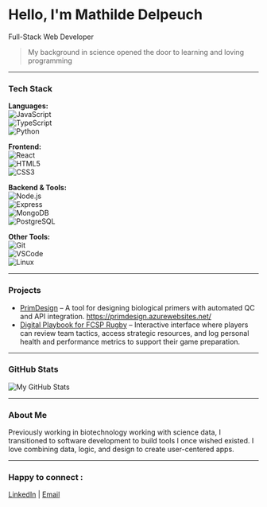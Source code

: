 # Hello, I'm Mathilde Delpeuch

Full-Stack Web Developer

> My background in science opened the door to learning and loving programming

---

### Tech Stack

**Languages:**  
![JavaScript](https://img.shields.io/badge/-JavaScript-F7DF1E?style=flat&logo=javascript&logoColor=000)  
![TypeScript](https://img.shields.io/badge/-TypeScript-3178C6?style=flat&logo=typescript&logoColor=fff)  
![Python](https://img.shields.io/badge/-Python-3776AB?style=flat&logo=python&logoColor=fff)

**Frontend:**  
![React](https://img.shields.io/badge/-React-61DAFB?style=flat&logo=react&logoColor=000)  
![HTML5](https://img.shields.io/badge/-HTML5-E34F26?style=flat&logo=html5&logoColor=fff)  
![CSS3](https://img.shields.io/badge/-CSS3-1572B6?style=flat&logo=css3&logoColor=fff)

**Backend & Tools:**  
![Node.js](https://img.shields.io/badge/-Node.js-339933?style=flat&logo=nodedotjs&logoColor=fff)  
![Express](https://img.shields.io/badge/-Express-000?style=flat&logo=express&logoColor=fff)  
![MongoDB](https://img.shields.io/badge/-MongoDB-47A248?style=flat&logo=mongodb&logoColor=fff)  
![PostgreSQL](https://img.shields.io/badge/-PostgreSQL-4169E1?style=flat&logo=postgresql&logoColor=fff)

**Other Tools:**  
![Git](https://img.shields.io/badge/-Git-F05032?style=flat&logo=git&logoColor=fff)  
![VSCode](https://img.shields.io/badge/-VSCode-007ACC?style=flat&logo=visualstudiocode&logoColor=fff)  
![Linux](https://img.shields.io/badge/-Linux-FCC624?style=flat&logo=linux&logoColor=000)

---

### Projects

- [PrimDesign](https://github.com/matdelp/primer-designer) – A tool for designing biological primers with automated QC and API integration. https://primdesign.azurewebsites.net/
- [Digital Playbook for FCSP Rugby](https://[github.com/Wushen42/fcsp-rugby) – Interactive interface where players can review team tactics, access strategic resources, and log personal health and performance metrics to support their game preparation.

---

### GitHub Stats

![My GitHub Stats](https://github-readme-stats.vercel.app/api?username=yourusername&show_icons=true&theme=radical)

---

### About Me

Previously working in biotechnology working with science data, I transitioned to software development to build tools I once wished existed. I love combining data, logic, and design to create user-centered apps.

---

### Happy to connect :

[LinkedIn](https://www.linkedin.com/in/mathilde-delpeuch/) | [Email](mailto:mathilde.delpeuch@gmail.com)
